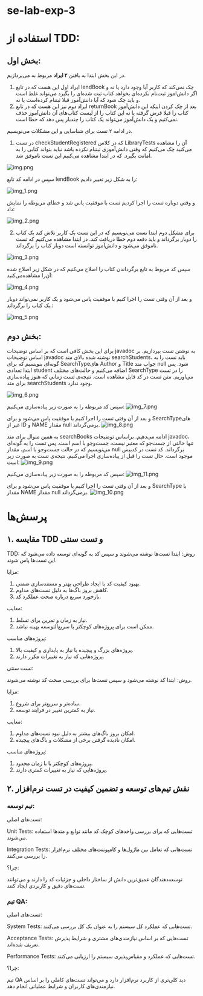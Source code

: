 # se-lab-exp-3

# استفاده از TDD:

## بخش اول:

در این بخش ابتدا به یافتن **۲ ایراد** مربوط به می‌پردازیم.


1. ایراد اول این هست که در تابع lendBook چک نمی‌کند که کاربر آیا وجود دارد یا نه و اگر دانش‌اموز ثبت‌نام نکرده‌ای بخواهد کتاب ثبت شده‌ای را بگیرد می‌تواند غلط است و باید چک شود که آیا دانش‌آموز قبلا ثبتنام کرده‌است یا نه.
2. ایراد دوم نیز این هست که در تابع returnBook بعد از چک کردن اینکه این دانش‌آموز کتاب را قبلا قرض گرفته یا نه این کتاب را از لیست کتاب‌های آن دانش‌آموز حذف نمی‌کنیم و یک دانش‌آموز می‌تواند یک کتاب را چندبار پس دهد که خطا است. 

در ادامه ۲ تست برای شناسایی و این مشکلات می‌نویسیم.

1. در تست checkStudentRegistered که در کلاس LibraryTests آن را مشاهده‌ می‌کنید چک می‌کنیم که وقتی دانش‌آموزی ثبتنام نکرده باشد نباید بتواند کتابی را به امانت بگیرد.
که در ابتدا مشاهده می‌کنیم این تست ناموفق شد.

![img.png](images/img.png)

سپس در ادامه کد تابع lendBook را به شکل زیر تغییر دادیم:

![img_1.png](images/img_1.png)

و وقتی دوباره تست را اجرا کردیم تست با موفقیت پاس شد و خطای مربوطه را نمایش داد:

![img_2.png](images/img_2.png)


2. برای مشکل دوم ابتدا تست می‌نویسیم که در این تست یک کاربر تلاش کند یک کتاب را دوبار برگرداند و باید دفعه دوم خطا دریافت کند.
در ابتدا مشاهده می‌کنیم که تست ناموفق می‌شود و دانش‌آموز توانسته است دوبار کتاب را برگرداند.

![img_3.png](images/img_3.png)

سپس کد مربوط به تابع برگرداندن کتاب را اصلاح می‌کنیم که در شکل زیر اصلاح شده آن‌را مشاهده‌می‌کنید:

![img_4.png](images/img_4.png)

و بعد از آن وقتی تست را اجرا کنیم با موفقیت پاس می‌شود و یک کاربر نمی‌تواند دوبار یک کتاب را برگرداند.:

![img_5.png](images/img_5.png)

## بخش دوم:
برای این بخش کافی است که بر اساس توضیحات javadoc به نوشتن تست بپردازیم. بر اساس توضیحات javadoc نوشته شده بالای متد searchStudents، باید تست را به گونه‌ای بنویسیم که برای SearchTypeهای Author و Title جواب متد null شود. پس ابتدا تعدادی student اضافه می‌کنیم و حالت‌های مختلف SearchType را در تست می‌اوریم.
متن تست در کد قابل مشاهده است.
نتیجه‌ی تست زمانی که هنوز پیاده‌سازی برای متد searchStudents وجود ندارد.

![img_6.png](images/img_6.png)

سپس کد مربوطه را به صورت زیر پیاده‌سازی می‌کنیم:
![img_7.png](images/img_7.png)

و بعد از آن وقتی تست را اجرا کنیم با موفقیت پاس می‌شود و برای SearchTypeهای غیر از ID و NAME مقدار null برمی‌گرداند.
![img_8.png](images/img_8.png)

به همین منوال برای متد searchBooks ادامه می‌دهیم. براساس توضیحات javadoc، تنها حالتی از جست‌جو که معتبر نیست، جست‌و‌جو با اسم است. پس تست را به گونه‌ای می‌نویسیم که در حالت جست‌و‌جو با اسم، مقدار null برگرداند. کد تست در کدبیس موجود است.
حال تست را قبل از پیاده‌سازی اجرا می‌کنیم. نتیجه‌ی تست به صورت زیر است:
![img_9.png](images/img_9.png)

سپس کد مربوطه را به صورت زیر پیاده‌سازی می‌کنیم:
![img_11.png](images/img_11.png)

و بعد از آن وقتی تست را اجرا کنیم با موفقیت پاس می‌شود و برای SearchType با مقدار NAME مقدار null برمی‌گرداند.
![img_10.png](images/img_10.png)


# پرسش‌ها


## ۱. مقایسه TDD و تست سنتی

TDD:
روش: ابتدا تست‌ها نوشته می‌شوند و سپس کد به گونه‌ای توسعه داده می‌شود که این تست‌ها پاس شوند.

مزایا:
1. بهبود کیفیت کد با ایجاد طراحی بهتر و مستندسازی ضمنی.
2. کاهش بروز باگ‌ها به دلیل تست‌های مداوم.
3. بازخورد سریع درباره صحت عملکرد کد.

معایب:
1. نیاز به زمان و تمرین برای تسلط.
2. ممکن است برای پروژه‌های کوچکتر یا سریع‌التوسعه بهینه نباشد.

پروژه‌های مناسب:

1. پروژه‌های بزرگ و پیچیده با نیاز به پایداری و کیفیت بالا.
2. پروژه‌هایی که نیاز به تغییرات مکرر دارند.

تست سنتی:

روش: ابتدا کد نوشته می‌شود و سپس تست‌ها برای بررسی صحت کد نوشته می‌شوند.

مزایا:

1. ساده‌تر و سریع‌تر برای شروع.
2. نیاز به کمترین تغییر در فرایند توسعه.

معایب:

1. امکان بروز باگ‌های بیشتر به دلیل نبود تست‌های مداوم.
2. امکان نادیده گرفتن برخی از مشکلات و باگ‌های پیچیده.

پروژه‌های مناسب:

1. پروژه‌های کوچکتر یا با زمان محدود.
2. پروژه‌هایی که نیاز به تغییرات کمتری دارند.


## ۲. نقش تیم‌های توسعه و تضمین کیفیت در تست نرم‌افزار

### تیم توسعه:

تست‌های اصلی:

Unit Tests: تست‌هایی که برای بررسی واحد‌های کوچک کد مانند توابع و متدها استفاده می‌شوند.

Integration Tests: تست‌هایی که تعامل بین ماژول‌ها و کامپوننت‌های مختلف نرم‌افزار را بررسی می‌کنند.

چرا؟:

توسعه‌دهندگان عمیق‌ترین دانش از ساختار داخلی و جزئیات کد را دارند و می‌توانند تست‌های دقیق و کاربردی ایجاد کنند.

### تیم QA:

تست‌های اصلی:

System Tests: تست‌هایی که عملکرد کل سیستم را به عنوان یک کل بررسی می‌کنند.

Acceptance Tests: تست‌هایی که بر اساس نیازمندی‌های مشتری و شرایط پذیرش تعریف شده‌اند.

Performance Tests: تست‌هایی که عملکرد و مقیاس‌پذیری سیستم را ارزیابی می‌کنند.

چرا؟:

تیم QA دید کلی‌تری از کاربرد نرم‌افزار دارد و می‌تواند تست‌های کاملی را بر اساس نیازمندی‌های کاربران و شرایط عملیاتی انجام دهد.


